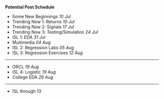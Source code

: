 **Potential Post Schedule**

- Some New Beginnings *10 Jul*
- Trending Now 1: Returns *10 Jul*
- Trending Now 2: Signals *17 Jul*
- Trending Now 3: Testing/Simulation *24 Jul*
- ISL 1: EDA *31 Jul*
- Multimedia *04 Aug*
- ISL 2: Regression Labs *05 Aug*
- ISL 3: Regression Exercises *12 Aug*

---

- ORCL *19 Aug*
- ISL 4: Logistic *19 Aug*
- College EDA *26 Aug*

---

- ISL through 13
